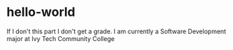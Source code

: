 # hello-world
If I don't this part I don't get a grade.
I am currently a Software Development major at Ivy Tech Community College
